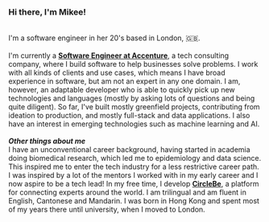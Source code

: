 ### **Hi there, I'm Mikee!**

\
I'm a software engineer in her 20's based in London, 🇬🇧.
\
\
I'm currently a **[Software Engineer at Accenture](https://www.accenture.com/gb-en/about/technology-index)**, a tech consulting company, where I build software to help businesses solve problems. I work with all kinds of clients and use cases, which means I have broad experience in software, but am not an expert in any one domain. I am, however, an adaptable developer who is able to quickly pick up new technologies and languages (mostly by asking lots of questions and being quite diligent). So far, I've built mostly greenfield projects, contributing from ideation to production, and mostly full-stack and data applications. I also have an interest in emerging technologies such as machine learning and AI.
\
\
**_Other things about me_**
\
I have an unconventional career background, having started in academia doing biomedical research, which led me to epidemiology and data science. This inspired me to enter the tech industry for a less restrictive career path. I was inspired by a lot of the mentors I worked with in my early career and I now aspire to be a tech lead! In my free time, I develop **[CircleBe](https://www.circlebe.com/)**, a platform for connecting experts around the world. I am trilingual and am fluent in English, Cantonese and Mandarin. I was born in Hong Kong and spent most of my years there until university, when I moved to London.
